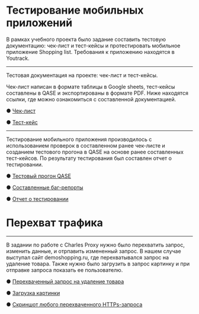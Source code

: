 #  Тестирование мобильных приложений

В рамках учебного проекта было задание составить тестовую документацию: чек-лист и тест-кейсы и протестировать мобильное приложение Shopping list. Требования к приложению находятся в Youtrack.
___________________________________________________

Тестовая документация на проекте: чек-лист и тест-кейсы.

Чек-лист написан в формате таблицы в Google sheets, тест-кейсы составлены в QASE и экспортированы в формате PDF. Ниже находятся ссылки, где можно ознакомиться с составленной документацией.

● [Чек-лист](https://docs.google.com/spreadsheets/d/1aqQ4W9lap8uzuMku6sPfRQUX4uP3BvcgTbzbPbLfZS0/edit?gid=0#gid=0)

● [Тест-кейс](https://github.com/Ulyana-Vlasenko/mobile/blob/main/Test-case%20mobile-Vlasenko%20Ulyana.pdf)

_________________________________________________

Тестирование мобильного приложения производилось с использованием проверок в составленном ранее чек-листе и созданием тестового прогона в QASE на основе ранее составленных тест-кейсов. По результату тестирования был составлен отчет о тестировании.

● [Тестовый прогон QASE](https://github.com/Ulyana-Vlasenko/mobile/blob/main/Test-run%20mobile-Vlasenko%20Ulyana.pdf)

● [Составленные баг-репорты](https://github.com/Ulyana-Vlasenko/mobile/blob/main/Issues%20mobile%20Ulyana%20Vlasenko.xlsx)

● [Отчет о тестировании](https://github.com/Ulyana-Vlasenko/mobile/blob/978da41fb113d0bf48b03f28460603f287ce354b/%D0%9E%D1%82%D1%87%D0%B5%D1%82%20%D0%BF%D0%BE%20%D1%80%D0%B5%D0%B7%D1%83%D0%BB%D1%8C%D1%82%D0%B0%D1%82%D0%B0%D0%BC%20%D1%82%D0%B5%D1%81%D1%82%D0%B8%D1%80%D0%BE%D0%B2%D0%B0%D0%BD%D0%B8%D1%8F%20-%20%D0%92%D0%BB%D0%B0%D1%81%D0%B5%D0%BD%D0%BA%D0%BE%20%D0%A3%D0%BB%D1%8C%D1%8F%D0%BD%D0%B0.pdf)


#  Перехват трафика

______________________________________

В задании по работе с Charles Proxy нужно было перехватить запрос, изменить данные, и отрпавить измененный запрос. В нашем случае выступал сайт demoshopping.ru, где перехватывался запрос на удаление товара. Также нужно было загрузить в запрос картинку и при отправке запроса показать ее пользователю.

● [Перехваченный запрос на удаление товара](https://drive.google.com/file/d/1neEZBIkzj0vWtnCDSJDwsBmtBip_9AQw/view?usp=sharing)

● [Загрузка картинки](https://github.com/Ulyana-Vlasenko/mobile/blob/main/%D0%BF%D0%B5%D1%80%D0%B5%D1%85%D0%B2%D0%B0%D1%82%20%D1%82%D1%80%D0%B0%D1%84%D0%B8%D0%BA%D0%B0%20-%20%D0%BA%D0%B0%D1%80%D1%82%D0%B8%D0%BD%D0%BA%D0%B0.mp4)

● [Скриншот любого перехваченного HTTPs-запроса](https://github.com/Ulyana-Vlasenko/mobile/blob/main/%D0%A1%D0%BA%D1%80%D0%B8%D0%BD%D1%88%D0%BE%D1%82%20header%20user-agent.png)





